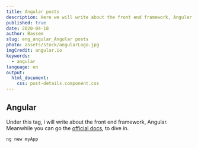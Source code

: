 ```yaml
---
title: Angular posts
description: Here we will write about the front end framework, Angular. 
published: true
date: 2020-04-18
author: Bassem 
slug: eng_angular_Angular posts
photo: assets/stock/angularLogo.jpg
imgCredit: angular.io
keywords:
  - angular
language: en
output:
  html_document:
    css: post-details.component.css
---
```

## Angular
Under this tag, i  will write about the front end framework, Angular. 
Meanwhile you can go the [official docs](https://angular.io/), to dive in. 

```bash
ng new myApp 
```